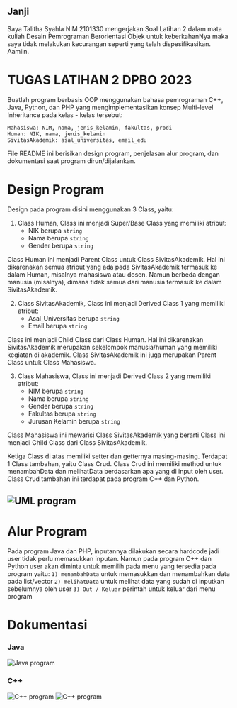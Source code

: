 ## Janji
Saya Talitha Syahla NIM 2101330 mengerjakan
Soal Latihan 2 dalam mata kuliah Desain Pemrograman Berorientasi Objek untuk keberkahanNya maka saya tidak melakukan 
kecurangan seperti yang telah dispesifikasikan. Aamiin.

# TUGAS LATIHAN 2 DPBO 2023
Buatlah program berbasis OOP menggunakan bahasa pemrograman C++, Java, Python, dan PHP yang mengimplementasikan konsep Multi-level Inheritance  pada kelas - kelas tersebut:

    Mahasiswa: NIM, nama, jenis_kelamin, fakultas, prodi
    Human: NIK, nama, jenis_kelamin
    SivitasAkademik: asal_universitas, email_edu

File README ini berisikan design program, penjelasan alur program, dan dokumentasi saat program dirun/dijalankan.

# Design Program
Design pada program disini menggunakan 3 Class, yaitu:

1) Class Human, Class ini menjadi Super/Base Class yang memiliki atribut:
    - NIK berupa `string`
    - Nama berupa `string`
    - Gender berupa `string`

Class Human ini menjadi Parent Class untuk Class SivitasAkademik. Hal ini dikarenakan semua atribut yang ada pada SivitasAkademik termasuk ke dalam Human, misalnya mahasiswa atau dosen. Namun berbeda dengan manusia (misalnya), dimana tidak semua dari manusia termasuk ke dalam SivitasAkademik.

2) Class SivitasAkademik, Class ini menjadi Derived Class 1 yang memiliki atribut:
    - Asal_Universitas berupa `string`
    - Email berupa `string`

Class ini menjadi Child Class dari Class Human. Hal ini dikarenakan SivitasAkademik merupakan sekelompok manusia/human yang memiliki kegiatan di akademik. Class SivitasAkademik ini juga merupakan Parent Class untuk Class Mahasiswa. 

3) Class Mahasiswa, Class ini menjadi Derived Class 2 yang memiliki atribut:
    - NIM berupa `string`
    - Nama berupa `string`
    - Gender berupa `string`
    - Fakultas berupa `string`
    - Jurusan Kelamin berupa `string`

Class Mahasiswa ini mewarisi Class SivitasAkademik yang berarti Class ini menjadi Child Class dari Class SivitasAkademik.

Ketiga Class di atas memiliki setter dan getternya masing-masing. Terdapat 1 Class tambahan, yaitu Class Crud. Class Crud ini memiliki method untuk menambahData dan melihatData berdasarkan apa yang di input oleh user. Class Crud tambahan ini terdapat pada program C++ dan Python.

## ![UML program](/UML_Lat2.png)

# Alur Program
Pada program Java dan PHP, inputannya dilakukan secara hardcode jadi user tidak perlu memasukkan inputan. Namun pada program C++ dan Python user akan diminta untuk memilih pada menu yang tersedia pada program yaitu:
`1) menambahData` untuk memasukkan dan menambahkan data pada list/vector
`2) melihatData` untuk melihat data yang sudah di inputkan sebelumnya oleh user
`3) Out / Keluar` perintah untuk keluar dari menu program

# Dokumentasi
### Java

![Java program](Java/dok_java.png)

### C++

![C++ program](C++/pic1.png)
![C++ program](C++/pic2.png)
